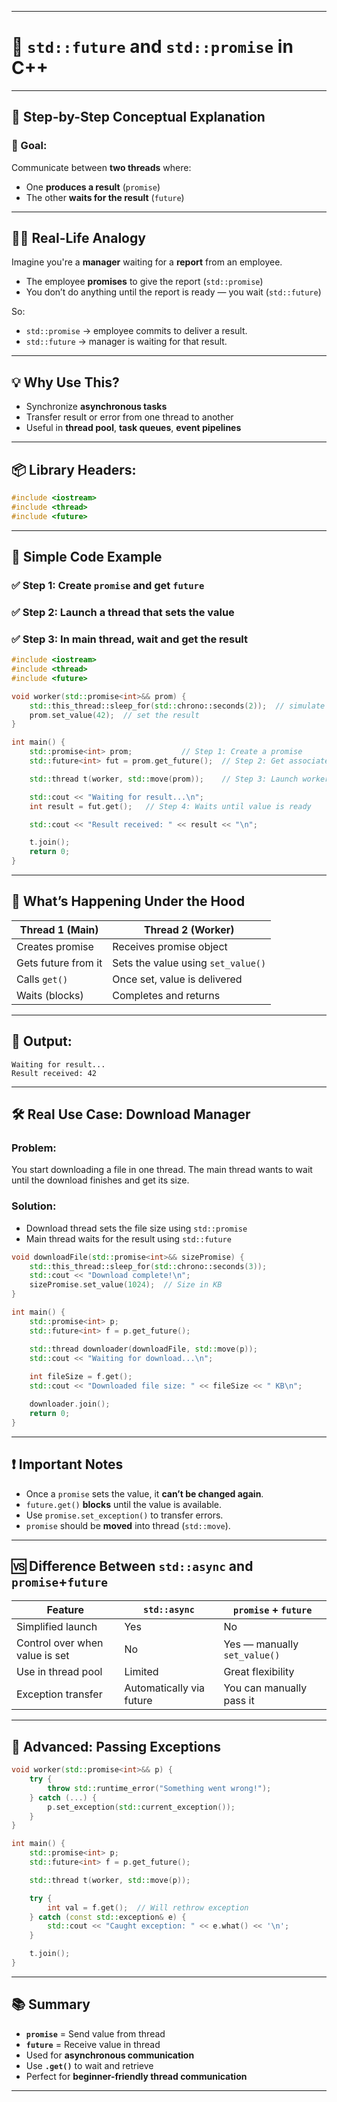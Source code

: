 
---

# 🔮 `std::future` and `std::promise` in C++

---

## 🧠 Step-by-Step Conceptual Explanation

### 🎯 Goal:

Communicate between **two threads** where:

* One **produces a result** (`promise`)
* The other **waits for the result** (`future`)

---

## 👨‍🏫 Real-Life Analogy

Imagine you're a **manager** waiting for a **report** from an employee.

* The employee **promises** to give the report (`std::promise`)
* You don’t do anything until the report is ready — you wait (`std::future`)

So:

* `std::promise` → employee commits to deliver a result.
* `std::future` → manager is waiting for that result.

---

## 💡 Why Use This?

* Synchronize **asynchronous tasks**
* Transfer result or error from one thread to another
* Useful in **thread pool**, **task queues**, **event pipelines**

---

## 📦 Library Headers:

```cpp
#include <iostream>
#include <thread>
#include <future>
```

---

## 🧪 Simple Code Example

### ✅ Step 1: Create `promise` and get `future`

### ✅ Step 2: Launch a thread that sets the value

### ✅ Step 3: In main thread, wait and get the result

```cpp
#include <iostream>
#include <thread>
#include <future>

void worker(std::promise<int>&& prom) {
    std::this_thread::sleep_for(std::chrono::seconds(2));  // simulate work
    prom.set_value(42);  // set the result
}

int main() {
    std::promise<int> prom;           // Step 1: Create a promise
    std::future<int> fut = prom.get_future();  // Step 2: Get associated future

    std::thread t(worker, std::move(prom));    // Step 3: Launch worker thread

    std::cout << "Waiting for result...\n";
    int result = fut.get();   // Step 4: Waits until value is ready

    std::cout << "Result received: " << result << "\n";

    t.join();
    return 0;
}
```

---

## 🧵 What’s Happening Under the Hood

| Thread 1 (Main)     | Thread 2 (Worker)                  |
| ------------------- | ---------------------------------- |
| Creates promise     | Receives promise object            |
| Gets future from it | Sets the value using `set_value()` |
| Calls `get()`       | Once set, value is delivered       |
| Waits (blocks)      | Completes and returns              |

---

## 📍 Output:

```
Waiting for result...
Result received: 42
```

---

## 🛠 Real Use Case: Download Manager

### Problem:

You start downloading a file in one thread. The main thread wants to wait until the download finishes and get its size.

### Solution:

* Download thread sets the file size using `std::promise`
* Main thread waits for the result using `std::future`

```cpp
void downloadFile(std::promise<int>&& sizePromise) {
    std::this_thread::sleep_for(std::chrono::seconds(3));
    std::cout << "Download complete!\n";
    sizePromise.set_value(1024);  // Size in KB
}

int main() {
    std::promise<int> p;
    std::future<int> f = p.get_future();

    std::thread downloader(downloadFile, std::move(p));
    std::cout << "Waiting for download...\n";
    
    int fileSize = f.get();
    std::cout << "Downloaded file size: " << fileSize << " KB\n";

    downloader.join();
    return 0;
}
```

---

## ❗ Important Notes

* Once a `promise` sets the value, it **can’t be changed again**.
* `future.get()` **blocks** until the value is available.
* Use `promise.set_exception()` to transfer errors.
* `promise` should be **moved** into thread (`std::move`).

---

## 🆚 Difference Between `std::async` and `promise`+`future`

| Feature                        | `std::async`             | `promise` + `future`         |
| ------------------------------ | ------------------------ | ---------------------------- |
| Simplified launch              | Yes                      | No                           |
| Control over when value is set | No                       | Yes — manually `set_value()` |
| Use in thread pool             | Limited                  | Great flexibility            |
| Exception transfer             | Automatically via future | You can manually pass it     |

---

## 🧪 Advanced: Passing Exceptions

```cpp
void worker(std::promise<int>&& p) {
    try {
        throw std::runtime_error("Something went wrong!");
    } catch (...) {
        p.set_exception(std::current_exception());
    }
}

int main() {
    std::promise<int> p;
    std::future<int> f = p.get_future();

    std::thread t(worker, std::move(p));

    try {
        int val = f.get();  // Will rethrow exception
    } catch (const std::exception& e) {
        std::cout << "Caught exception: " << e.what() << '\n';
    }

    t.join();
}
```

---

## 📚 Summary 

* **`promise`** = Send value from thread
* **`future`** = Receive value in thread
* Used for **asynchronous communication**
* Use **`.get()`** to wait and retrieve
* Perfect for **beginner-friendly thread communication**

---
